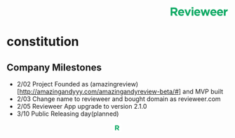 <div align="right">
    <img height='20px' src='https://raw.githubusercontent.com/revieweer/branding/master/logos/revieweer-long.png'/>
</div>

# constitution

## Company Milestones
- 2/02 Project Founded as (amazingreview)[http://amazingandyyy.com/amazingandyreview-beta/#] and MVP built
- 2/03 Change name to revieweer and bought domain as revieweer.com
- 2/05 Revieweer App upgrade to version 2.1.0
- 3/10 Public Releasing day(planned)

<div align="center">
    <img height='20px' src='https://raw.githubusercontent.com/revieweer/branding/master/logos/revieweer-r-144.png'/>
</div>
